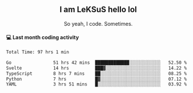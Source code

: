 <h2 align="center">I am LeKSuS hello lol</h2>
<p align="center">So yeah, I code. Sometimes.</p>

#### :computer: Last month coding activity
<!--START_SECTION:waka-->

```txt
Total Time: 97 hrs 1 min

Go                51 hrs 42 mins  █████████████░░░░░░░░░░░░   52.50 %
Svelte            14 hrs          ███▓░░░░░░░░░░░░░░░░░░░░░   14.22 %
TypeScript        8 hrs 7 mins    ██░░░░░░░░░░░░░░░░░░░░░░░   08.25 %
Python            7 hrs           █▓░░░░░░░░░░░░░░░░░░░░░░░   07.12 %
YAML              3 hrs 51 mins   █░░░░░░░░░░░░░░░░░░░░░░░░   03.92 %
```

<!--END_SECTION:waka-->

